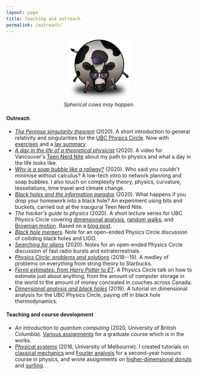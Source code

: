 ```yaml
---
layout: page
title: Teaching and outreach
permalink: /outreach/
---
```



<!--I think science is a great way to get to know the world, and a -->
<!--beautiful thing to share! I list some of my outreach and teaching -->
<!--efforts below. -->

<figure>
    <div style="text-align:center"><img src ="/images/cow.png" width="40%" />
    <figcaption><i>Spherical cows may happen.</i></figcaption>
	</div>
</figure>

#### Outreach

- [*The Penrose singularity theorem*](assets/singularity.pdf)
  (2020). A short introduction to general relativity and singularities for
  the [UBC Physics Circle](https://outreach.phas.ubc.ca/events/metro-vancouver-physics-circle/). Now
  with [exercises](assets/sing-problems.pdf)
  and a [lay summary](assets/penrose.pdf).
- [*A day in the life of a theoretical physicist*](https://www.youtube.com/watch?v=brS_7DUmFRk)
(2020). A video for Vancouver's
[Teen Nerd Nite](https://teennerdnite.wordpress.com/) about my path to
physics and what a day in the life looks like.
- [*Why is a soap bubble like a railway?*](https://arxiv.org/pdf/2008.09611.pdf)
  (2020). Who said you couldn't minimise without calculus? A low-tech
  intro to network planning and soap bubbles. I also touch on complexity theory, physics, curvature,
  tessellations, time travel and climate change.
- [*Black holes and the information paradox*](assets/tnn.pdf)
  (2020). What happens if you drop your homework into a black hole?
  An experiment using bits and buckets, carried out at the inaugural
  Teen Nerd Nite.
- *The hacker's guide to physics* (2020). A short lecture series for
  UBC Physics Circle covering [dimensional analysis](assets/dim-slides.pdf),
  [random walks](assets/random-slides.pdf), and
  [Brownian motion](assets/brownian-slides.pdf). Based on a
  [blog post](https://hapax.github.io/physics/teaching/hacks/napkin-hacks/).
- [*Black hole mergers*](assets/colliding-black-holes.pdf). Note for
    an open-ended Physics Circle discussion of colliding black holes and LIGO.
- [*Searching for aliens*]({{hapax.github.io}}/assets/ET-phone-home.pdf)
  (2020). Notes for an open-ended Physics Circle discussion of fast radio bursts and
  extraterrestrials.
- [*Physics Circle: problems and solutions*](assets/circle-probs.pdf)
(2018--19). A medley of problems on everything from string theory to Starbucks.
- [*Fermi estimates: from Harry Potter to ET*](assets/fermi-estimates.pdf). A
	Physics Circle talk on how to estimate just about anything,
	from the amount of computer storage in the world to the amount of
	money concealed in couches across Canada.
- [*Dimensional analysis and black holes*](assets/dimensional-analysis.pdf)
    (2019). A tutorial on dimensional analysis for the UBC
    Physics Circle, paying off in black hole thermodynamics.

#### Teaching and course development

- *An introduction to quantum computing* (2020, University of British
  Columbia). [Various assignments](assets/big-qc.pdf) for a graduate
  course which is in the works.
- [*Physical systems*](https://archive.handbook.unimelb.edu.au/view/2016/phyc20014)
  (2016, University of Melbourne). I created tutorials on
  [classical mechanics]({{hapax.github.io}}/assets/classical-tutes-full.pdf)
  and
  [Fourier analysis]({{hapax.github.io}}/assets/fourier-tutes-full.pdf)
  for a second-year honours course in physics, and wrote assignments on [higher-dimensional donuts]({{hapax.github.io}}/assets/physical-systems-a2.pdf) and [surfing]({{hapax.github.io}}/assets/physical-systems-a3.pdf).
